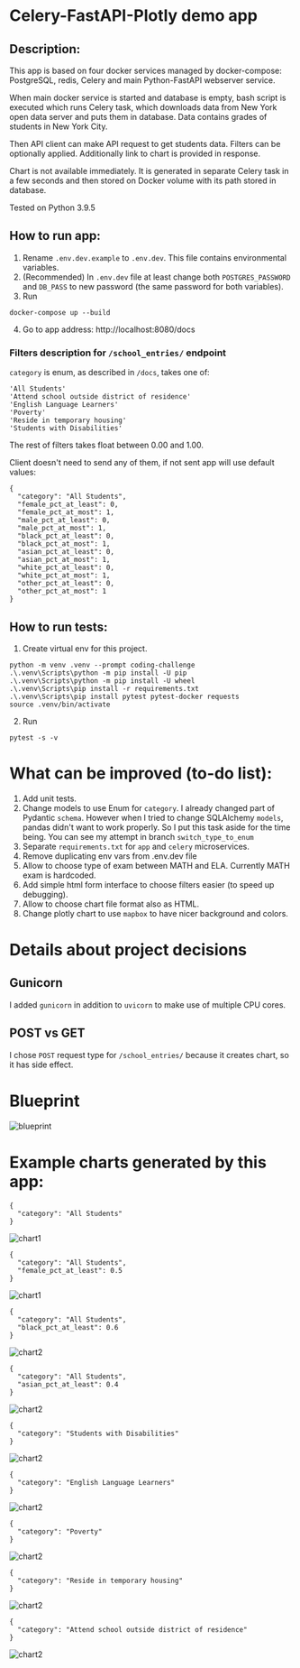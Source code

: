 # Celery-FastAPI-Plotly demo app

## Description:

This app is based on four docker services managed by docker-compose: PostgreSQL, redis, Celery and main Python-FastAPI webserver service.

When main docker service is started and database is empty, bash script is executed which runs Celery task, which downloads data from New York open data server and puts them in database. Data contains grades of students in New York City.

Then API client can make API request to get students data. Filters can be optionally applied. Additionally link to chart is provided in response. 

Chart is not available immediately. It is generated in separate Celery task in a few seconds and then stored on Docker volume with its path stored in database. 


Tested on Python 3.9.5


## How to run app:
1. Rename `.env.dev.example` to `.env.dev`. This file contains environmental variables.
2. (Recommended) In `.env.dev` file at least change both `POSTGRES_PASSWORD` and `DB_PASS` to new password (the same password for both variables).
3. Run 
```
docker-compose up --build
```
4. Go to app address:
http://localhost:8080/docs


### Filters description for `/school_entries/` endpoint

`category` is enum, as described in `/docs`, takes one of:
```
'All Students'
'Attend school outside district of residence'
'English Language Learners'
'Poverty'
'Reside in temporary housing'
'Students with Disabilities'
```


The rest of filters takes float between 0.00 and 1.00.


Client doesn't need to send any of them, if not sent app will use default values:

```
{
  "category": "All Students",
  "female_pct_at_least": 0,
  "female_pct_at_most": 1,
  "male_pct_at_least": 0,
  "male_pct_at_most": 1,
  "black_pct_at_least": 0,
  "black_pct_at_most": 1,
  "asian_pct_at_least": 0,
  "asian_pct_at_most": 1,
  "white_pct_at_least": 0,
  "white_pct_at_most": 1,
  "other_pct_at_least": 0,
  "other_pct_at_most": 1
}
```

## How to run tests:
1. Create virtual env for this project.
```
python -m venv .venv --prompt coding-challenge
.\.venv\Scripts\python -m pip install -U pip
.\.venv\Scripts\python -m pip install -U wheel
.\.venv\Scripts\pip install -r requirements.txt
.\.venv\Scripts\pip install pytest pytest-docker requests
source .venv/bin/activate
````
2. Run 
```
pytest -s -v
```



# What can be improved (to-do list):
1. Add unit tests.
2. Change models to use Enum for `category`.
I already changed part of Pydantic `schema`. However when I tried to change SQLAlchemy `models`, pandas didn't want to work properly. So I put this task aside for the time being.
You can see my attempt in branch `switch_type_to_enum`
3. Separate `requirements.txt` for `app` and `celery` microservices.
4. Remove duplicating env vars from .env.dev file 
5. Allow to choose type of exam between MATH and ELA. Currently MATH exam is hardcoded.
6. Add simple html form interface to choose filters easier (to speed up debugging).
7. Allow to choose chart file format also as HTML.
8. Change plotly chart to use `mapbox` to have nicer background and colors.



# Details about project decisions

## Gunicorn
I added `gunicorn` in addition to `uvicorn` to make use of multiple CPU cores. 

## POST vs GET
I chose `POST` request type for `/school_entries/` because it creates chart, so it has side effect.



# Blueprint


![blueprint](./img/blueprint.png)




# Example charts generated by this app:

```
{
  "category": "All Students"
}
```
![chart1](./img/example_all_students.png)


```
{
  "category": "All Students",
  "female_pct_at_least": 0.5
}
```
![chart1](./img/example_at_least_50_pct_females.png)


```
{
  "category": "All Students",
  "black_pct_at_least": 0.6
}
```
![chart2](./img/example_at_least_60_pct_black.png)


```
{
  "category": "All Students",
  "asian_pct_at_least": 0.4
}
```
![chart2](./img/example_at_least_40_pct_asian.png)



```
{
  "category": "Students with Disabilities"
}
```
![chart2](./img/example_students_with_disabilities.png)



```
{
  "category": "English Language Learners"
}
```
![chart2](./img/example_english_language_learners.png)



```
{
  "category": "Poverty"
}
```
![chart2](./img/example_poverty.png)



```
{
  "category": "Reside in temporary housing"
}
```
![chart2](./img/example_reside_in_temporary_housing.png)



```
{
  "category": "Attend school outside district of residence"
}
```
![chart2](./img/example_attend_school_outside_district_of_residence.png)

